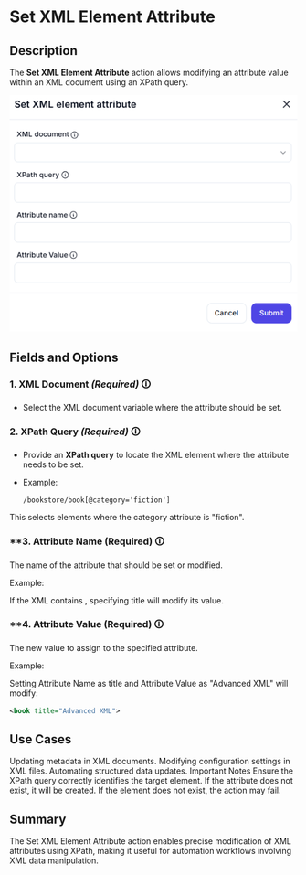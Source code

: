 # Set XML Element Attribute

## Description

The **Set XML Element Attribute** action allows modifying an attribute value within an XML document using an XPath query.

![Set XML Element Attribute UI](set-xml-element-attribute.png)

## Fields and Options  

### **1. XML Document** *(Required)* 🛈  

- Select the XML document variable where the attribute should be set.

### **2. XPath Query** *(Required)* 🛈  

- Provide an **XPath query** to locate the XML element where the attribute needs to be set.
- Example:  

  ```xpath
  /bookstore/book[@category='fiction']
  ```

This selects <book> elements where the category attribute is "fiction".

### **3. Attribute Name (Required) 🛈

The name of the attribute that should be set or modified.

Example:

If the XML contains <book title="XML Guide">, specifying title will modify its value.

### **4. Attribute Value (Required) 🛈

The new value to assign to the specified attribute.

Example:

Setting Attribute Name as title and Attribute Value as "Advanced XML" will modify:

```xml
<book title="Advanced XML">
```

## Use Cases

Updating metadata in XML documents.
Modifying configuration settings in XML files.
Automating structured data updates.
Important Notes
Ensure the XPath query correctly identifies the target element.
If the attribute does not exist, it will be created.
If the element does not exist, the action may fail.

## Summary

The Set XML Element Attribute action enables precise modification of XML attributes using XPath, making it useful for automation workflows involving XML data manipulation.
